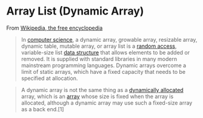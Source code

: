 Array List (Dynamic Array)
===
From [Wikipedia, the free encyclopedia](https://en.wikipedia.org/wiki/Dynamic_array)

>In [computer science](https://en.wikipedia.org/wiki/Computer_science), 
>a dynamic array, growable array, resizable array, dynamic table, mutable array, 
>or array list is a [random access](https://en.wikipedia.org/wiki/Random_access), 
>variable-size list [data structure](https://en.wikipedia.org/wiki/Data_structure) that 
>allows elements to be added or removed. It is supplied with standard 
>libraries in many modern mainstream programming languages. Dynamic arrays 
>overcome a limit of static arrays, which have a fixed capacity that needs 
>to be specified at allocation.
 
>A dynamic array is not the same thing as a 
>[dynamically allocated](https://en.wikipedia.org/wiki/Dynamic_memory_allocation) array, 
>which is an [array](https://en.wikipedia.org/wiki/Array_data_structure) whose size is fixed when the array is allocated, although a 
>dynamic array may use such a fixed-size array as a back end.[1]
